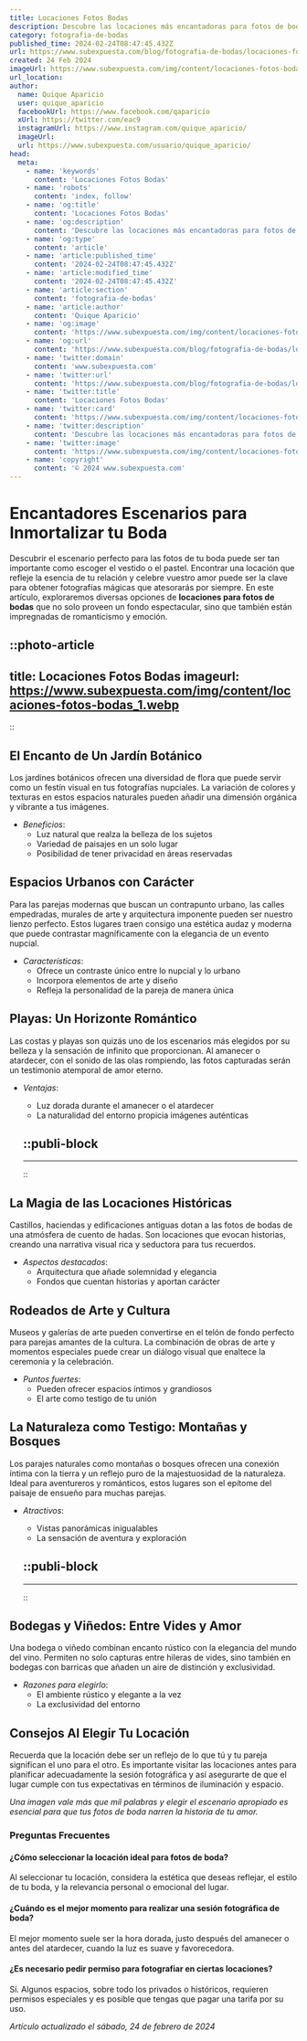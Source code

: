 ```yaml
---
title: Locaciones Fotos Bodas
description: Descubre las locaciones más encantadoras para fotos de boda, escenarios mágicos que harán tu día inolvidable. ¡Inspírate con nosotros!
category: fotografia-de-bodas
published_time: 2024-02-24T08:47:45.432Z
url: https://www.subexpuesta.com/blog/fotografia-de-bodas/locaciones-fotos-bodas
created: 24 Feb 2024
imageUrl: https://www.subexpuesta.com/img/content/locaciones-fotos-bodas_1.webp
url_location:
author:
  name: Quique Aparicio
  user: quique_aparicio
  facebookUrl: https://www.facebook.com/qaparicio
  xUrl: https://twitter.com/eac9
  instagramUrl: https://www.instagram.com/quique_aparicio/
  imageUrl: 
  url: https://www.subexpuesta.com/usuario/quique_aparicio/
head:
  meta:
    - name: 'keywords'
      content: 'Locaciones Fotos Bodas'
    - name: 'robots'
      content: 'index, follow'
    - name: 'og:title'
      content: 'Locaciones Fotos Bodas'
    - name: 'og:description'
      content: 'Descubre las locaciones más encantadoras para fotos de boda, escenarios mágicos que harán tu día inolvidable. ¡Inspírate con nosotros!'
    - name: 'og:type'
      content: 'article'
    - name: 'article:published_time'
      content: '2024-02-24T08:47:45.432Z'
    - name: 'article:modified_time'
      content: '2024-02-24T08:47:45.432Z'
    - name: 'article:section'
      content: 'fotografia-de-bodas'
    - name: 'article:author'
      content: 'Quique Aparicio'
    - name: 'og:image'
      content: 'https://www.subexpuesta.com/img/content/locaciones-fotos-bodas_1.webp'
    - name: 'og:url'
      content: 'https://www.subexpuesta.com/blog/fotografia-de-bodas/locaciones-fotos-bodas'
    - name: 'twitter:domain'
      content: 'www.subexpuesta.com'
    - name: 'twitter:url'
      content: 'https://www.subexpuesta.com/blog/fotografia-de-bodas/locaciones-fotos-bodas'
    - name: 'twitter:title'
      content: 'Locaciones Fotos Bodas'
    - name: 'twitter:card'
      content: 'https://www.subexpuesta.com/img/content/locaciones-fotos-bodas_1.webp'
    - name: 'twitter:description'
      content: 'Descubre las locaciones más encantadoras para fotos de boda, escenarios mágicos que harán tu día inolvidable. ¡Inspírate con nosotros!'
    - name: 'twitter:image'
      content: 'https://www.subexpuesta.com/img/content/locaciones-fotos-bodas_1.webp'
    - name: 'copyright'
      content: '© 2024 www.subexpuesta.com'
---
```

# Encantadores Escenarios para Inmortalizar tu Boda

Descubrir el escenario perfecto para las fotos de tu boda puede ser tan importante como escoger el vestido o el pastel. Encontrar una locación que refleje la esencia de tu relación y celebre vuestro amor puede ser la clave para obtener fotografías mágicas que atesorarás por siempre. En este artículo, exploraremos diversas opciones de **locaciones para fotos de bodas** que no solo proveen un fondo espectacular, sino que también están impregnadas de romanticismo y emoción.


::photo-article
---
title: Locaciones Fotos Bodas
imageurl: https://www.subexpuesta.com/img/content/locaciones-fotos-bodas_1.webp
---
::


## El Encanto de Un Jardín Botánico

Los jardines botánicos ofrecen una diversidad de flora que puede servir como un festín visual en tus fotografías nupciales. La variación de colores y texturas en estos espacios naturales pueden añadir una dimensión orgánica y vibrante a tus imágenes.

- *Beneficios*:
  - Luz natural que realza la belleza de los sujetos
  - Variedad de paisajes en un solo lugar
  - Posibilidad de tener privacidad en áreas reservadas

## Espacios Urbanos con Carácter

Para las parejas modernas que buscan un contrapunto urbano, las calles empedradas, murales de arte y arquitectura imponente pueden ser nuestro lienzo perfecto. Estos lugares traen consigo una estética audaz y moderna que puede contrastar magníficamente con la elegancia de un evento nupcial.

- *Características*:
  - Ofrece un contraste único entre lo nupcial y lo urbano
  - Incorpora elementos de arte y diseño
  - Refleja la personalidad de la pareja de manera única

## Playas: Un Horizonte Romántico

Las costas y playas son quizás uno de los escenarios más elegidos por su belleza y la sensación de infinito que proporcionan. Al amanecer o atardecer, con el sonido de las olas rompiendo, las fotos capturadas serán un testimonio atemporal de amor eterno.

- *Ventajas*:
  - Luz dorada durante el amanecer o el atardecer
  - La naturalidad del entorno propicia imágenes auténticas


  ::publi-block
  ---
  ---
  ::
  
  
## La Magia de las Locaciones Históricas

Castillos, haciendas y edificaciones antiguas dotan a las fotos de bodas de una atmósfera de cuento de hadas. Son locaciones que evocan historias, creando una narrativa visual rica y seductora para tus recuerdos.

- *Aspectos destacados*:
  - Arquitectura que añade solemnidad y elegancia
  - Fondos que cuentan historias y aportan carácter

## Rodeados de Arte y Cultura

Museos y galerías de arte pueden convertirse en el telón de fondo perfecto para parejas amantes de la cultura. La combinación de obras de arte y momentos especiales puede crear un diálogo visual que enaltece la ceremonia y la celebración.

- *Puntos fuertes*:
  - Pueden ofrecer espacios íntimos y grandiosos
  - El arte como testigo de tu unión

## La Naturaleza como Testigo: Montañas y Bosques

Los parajes naturales como montañas o bosques ofrecen una conexión íntima con la tierra y un reflejo puro de la majestuosidad de la naturaleza. Ideal para aventureros y románticos, estos lugares son el epítome del paisaje de ensueño para muchas parejas.

- *Atractivos*:
  - Vistas panorámicas inigualables
  - La sensación de aventura y exploración


  ::publi-block
  ---
  ---
  ::
  
  
## Bodegas y Viñedos: Entre Vides y Amor

Una bodega o viñedo combinan encanto rústico con la elegancia del mundo del vino. Permiten no solo capturas entre hileras de vides, sino también en bodegas con barricas que añaden un aire de distinción y exclusividad.

- *Razones para elegirlo*:
  - El ambiente rústico y elegante a la vez
  - La exclusividad del entorno

## Consejos Al Elegir Tu Locación

Recuerda que la locación debe ser un reflejo de lo que tú y tu pareja significan el uno para el otro. Es importante visitar las locaciones antes para planificar adecuadamente la sesión fotográfica y así asegurarte de que el lugar cumple con tus expectativas en términos de iluminación y espacio.

_Una imagen vale más que mil palabras y elegir el escenario apropiado es esencial para que tus fotos de boda narren la historia de tu amor._

### Preguntas Frecuentes

#### ¿Cómo seleccionar la locación ideal para fotos de boda?

Al seleccionar tu locación, considera la estética que deseas reflejar, el estilo de tu boda, y la relevancia personal o emocional del lugar.

#### ¿Cuándo es el mejor momento para realizar una sesión fotográfica de boda?

El mejor momento suele ser la hora dorada, justo después del amanecer o antes del atardecer, cuando la luz es suave y favorecedora.

#### ¿Es necesario pedir permiso para fotografiar en ciertas locaciones?

Sí. Algunos espacios, sobre todo los privados o históricos, requieren permisos especiales y es posible que tengas que pagar una tarifa por su uso.

_Artículo actualizado el sábado, 24 de febrero de 2024_